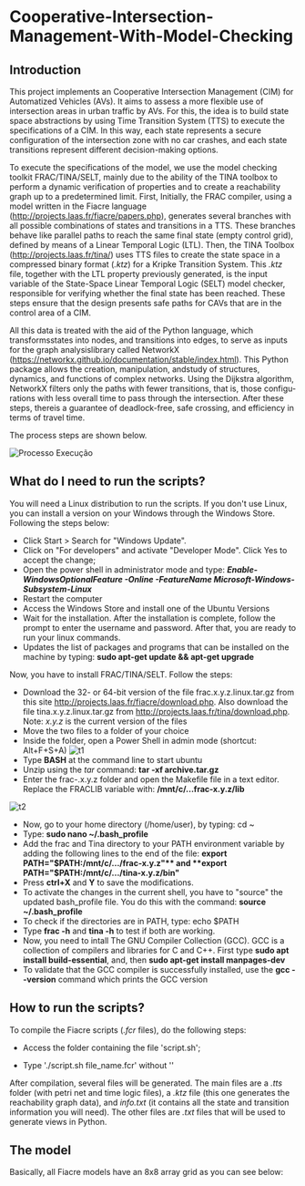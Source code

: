 # Cooperative-Intersection-Management-With-Model-Checking

## Introduction

This project implements an Cooperative Intersection Management (CIM) for Automatized Vehicles (AVs).  It aims to assess a more flexible use of intersection areas in urban traffic by AVs. For this, the idea is to build state space abstractions by using Time Transition System (TTS) to execute the specifications of a CIM. In this way, each state represents a secure configuration of the intersection zone with no car crashes, and each state transitions represent different decision-making options. 

To execute the specifications of the model, we use the model checking toolkit FRAC/TINA/SELT, mainly due to the ability of the TINA toolbox to perform a dynamic verification of properties and to create a reachability graph up to a predetermined limit. First, Initially, the FRAC compiler, using a model written in the Fiacre language (http://projects.laas.fr/fiacre/papers.php), generates several branches with all possible combinations of states and transitions in a TTS. These branches behave like parallel paths to reach the same final state (empty control grid), defined by means of a Linear Temporal Logic (LTL). Then, the TINA Toolbox (http://projects.laas.fr/tina/) uses TTS files to create the state space in a compressed binary format (*.ktz*) for a Kripke Transition System. This *.ktz* file, together with the LTL property previously generated, is the input variable of the State-Space Linear Temporal Logic (SELT) model checker, responsible for verifying whether the final state has been reached. These steps ensure that the design presents safe paths for CAVs that are in the control area of a CIM. 

All this data is treated with the aid of the Python language, which transformsstates into nodes, and transitions into edges, to serve as inputs for the graph analysislibrary called NetworkX (https://networkx.github.io/documentation/stable/index.html). This Python package allows the creation, manipulation, andstudy of structures, dynamics, and functions of complex networks. Using the Dijkstra algorithm, NetworkX filters only the paths with fewer transitions, that is, those configu-rations with less overall time to pass through the intersection. After these steps, thereis a guarantee of deadlock-free, safe crossing, and efficiency in terms of travel time.

The process steps are shown below.

![Processo Execução](https://user-images.githubusercontent.com/50747436/82965951-070b8280-9fa0-11ea-8ff6-9d80bba72291.png)

## What do I need to run the scripts?

You will need a Linux distribution to run the scripts. If you don't use Linux, you can install a version on your Windows through the Windows Store. Following the steps below:

- Click Start > Search for "Windows Update".
- Click on "For developers" and activate "Developer Mode". Click Yes to accept the change;
- Open the power shell in administrator mode and type: **_Enable-WindowsOptionalFeature -Online -FeatureName Microsoft-Windows-Subsystem-Linux_**
- Restart the computer
- Access the Windows Store and install one of the Ubuntu Versions
- Wait for the installation. After the installation is complete, follow the prompt to enter the username and password. After that, you are ready to run your linux commands.
- Updates the list of packages and programs that can be installed on the machine by typing: **sudo apt-get update && apt-get upgrade**

Now, you have to install FRAC/TINA/SELT. Follow the steps:

- Download the 32- or 64-bit version of the file frac.x.y.z.linux.tar.gz from this site http://projects.laas.fr/fiacre/download.php. Also download the file tina.x.y.z.linux.tar.gz from http://projects.laas.fr/tina/download.php. Note: *x.y.z* is the current version of the files
- Move the two files to a folder of your choice
- Inside the folder, open a Power Shell in admin mode (shortcut: Alt+F+S+A)
![t1](https://user-images.githubusercontent.com/50747436/83030018-bcbeeb80-a009-11ea-9456-3ee59b1abe42.png)
- Type **BASH** at the command line to start ubuntu 
- Unzip using the *tar* command: **tar -xf archive.tar.gz**
- Enter the frac-.x.y.z folder and open the Makefile file in a text editor. Replace the FRACLIB variable with: **/mnt/c/...frac-x.y.z/lib**

![t2](https://user-images.githubusercontent.com/50747436/83033249-415f3900-a00d-11ea-91fd-22c155012a09.png)

- Now, go to your home directory (/home/user), by typing: cd ~
- Type: **sudo nano ~/.bash_profile**
- Add the frac and Tina directory to your PATH environment variable by adding the following lines to the end of the file: **export PATH="$PATH:/mnt/c/.../frac-x.y.z"** and **export PATH="$PATH:/mnt/c/.../tina-x.y.z/bin"**
- Press **ctrl+X** and **Y** to save the modifications. 
- To activate the changes in the current shell, you have to "source" the updated bash_profile file. You do this with the command: **source ~/.bash_profile**
- To check if the directories are in PATH, type: echo $PATH
- Type **frac -h** and **tina -h** to test if both are working.
- Now, you need to intall The GNU Compiler Collection (GCC). GCC is a collection of compilers and libraries for C and C++. First type **sudo apt install build-essential**, and, then **sudo apt-get install manpages-dev**
- To validate that the GCC compiler is successfully installed, use the **gcc --version** command which prints the GCC version

## How to run the scripts?

To compile the Fiacre scripts (*.fcr* files), do the following steps:

- Access the folder containing the file 'script.sh'; 



- Type './script.sh file_name.fcr' without ''

After compilation, several files will be generated. The main files are a *.tts* folder (with petri net and time logic files), a *.ktz* file (this one generates the reachability graph data), and *info.txt* (it contains all the state and transition information you will need). The other files are *.txt* files that will be used to generate views in Python.

## The model

Basically, all Fiacre models have an 8x8 array grid as you can see below:



